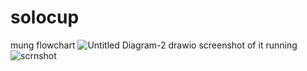 # solocup
mung
flowchart
![Untitled Diagram-2 drawio](https://github.com/9622676/solocup/assets/146209496/7a37adb0-a26f-4268-8fad-e919c3687b4f)
screenshot of it running
![scrnshot](https://github.com/9622676/solocup/assets/146209496/f2ebd129-78f3-4e78-b292-b657a0e5ea0e)

